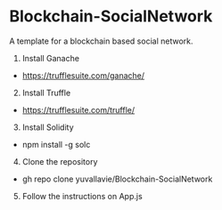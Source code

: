 # Blockchain-SocialNetwork
A template for a blockchain based social network.


1. Install Ganache
- https://trufflesuite.com/ganache/
2. Install Truffle
- https://trufflesuite.com/truffle/
3. Install Solidity
- npm install -g solc
4. Clone the repository
- gh repo clone yuvallavie/Blockchain-SocialNetwork
5. Follow the instructions on App.js
